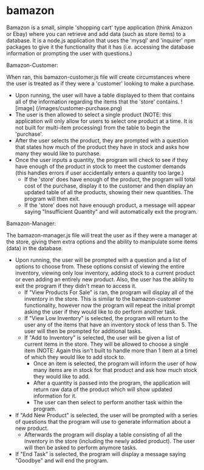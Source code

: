 # bamazon

Bamazon is a small, simple 'shopping cart' type application (think Amazon or Ebay) where you can retrieve and add data (such as store items) to a database. It is a node.js application that uses the 'mysql' and 'inquirer' npm packages to give it the functionality that it has (i.e. accessing the database information or prompting the user with questions.)



Bamazon-Customer:

When ran, this bamazon-customer.js file will create circumstances where the user is treated as if they were a 'customer' looking to make a purchase.

- Upon running, the user will have a table displayed to them that contains all of the information regarding the items that the 'store' contains.
![image]
(/images/customer-purchase.png)
- The user is then allowed to select a single product (NOTE: this application will only allow for users to select one product at a time. It is not built for multi-item processing) from the table to begin the 'purchase'.
- After the user selects the product, they are prompted with a question that states how much of the product they have in stock and asks how many they would like to purchase.
- Once the user inputs a quantity, the program will check to see if they have enough of the product in stock to meet the customer demands (this handles errors if user accidentally enters a quantity too large.)
  - If the 'store' does have enough of the product, the program will total cost of the purchase, display it to the customer and then display an updated table of all the products, showing their new quantities. The program will then exit.
  - If the 'store' does not have enouugh product, a message will appear saying "Insufficient Quantity" and will automatically exit the program.


Bamazon-Manager:

The bamazon-manager.js file will treat the user as if they were a manager at the store, giving them extra options and the ability to manipulate some items (data) in the database. 

- Upon running, the user will be prompted with a question and a list of options to choose from. These options consist of viewing the entire inventory, viewing only low inventory, adding stock to a current product or even adding an entirely new product. Also, the user has the abliity to exit the program if they didn't mean to access it.
  - If "View Products For Sale" is ran, the program will display all of the inventory in the store. This is similar to the bamazon-customer functionality, however now the program will repeat the initial prompt asking the user if they would like to do perform another task.
  - If "View Low Inventory" is selected, the program will return to the user any of the items that have an inventory stock of less than 5. The user will then be prompted for additional tasks.
  - If "Add to Inventory" is selected, the user will be given a list of current items in the store. They will be allowed to choose a single item (NOTE: Again this isn't built to handle more than 1 item at a time) of which they would like to add stock to.
    - Once an item is selected, the program will inform the user of how many items are in stock for that product and ask how much stock they would like to add.
    - After a quantity is passed into the program, the application will return raw data of the product which will show updated information for it.
    - The user can then select to perform another task within the program.
- If "Add New Product" is selected, the user will be prompted with a series of questions that the program will use to generate information about a new product.
    - Afterwards the program will display a table consisting of all the inventory in the store (including the newly added product). The user will then be asked to perform anymore tasks.
- If "End Task" is selected, the program will display a message saying "Goodbye" and will end the program.




